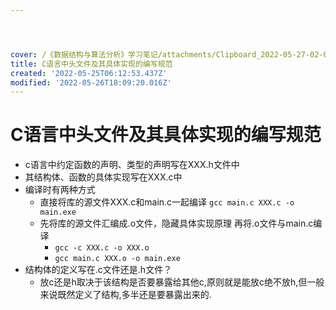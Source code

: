 ```yaml
---




cover: /《数据结构与算法分析》学习笔记/attachments/Clipboard_2022-05-27-02-08-50.png
title: C语言中头文件及其具体实现的编写规范
created: '2022-05-25T06:12:53.437Z'
modified: '2022-05-26T18:09:20.016Z'
---
```


# C语言中头文件及其具体实现的编写规范
* c语言中约定函数的声明、类型的声明写在XXX.h文件中
* 其结构体、函数的具体实现写在XXX.c中
* 编译时有两种方式
  + 直接将库的源文件XXX.c和main.c一起编译 `gcc main.c XXX.c -o main.exe`
  + 先将库的源文件汇编成.o文件，隐藏具体实现原理 再将.o文件与main.c编译
    + `gcc -c XXX.c -o XXX.o`
    + `gcc main.c XXX.o -o main.exe`
* 结构体的定义写在.c文件还是.h文件？
  + 放c还是h取决于该结构是否要暴露给其他c,原则就是能放c绝不放h,但一般来说既然定义了结构,多半还是要暴露出来的.
